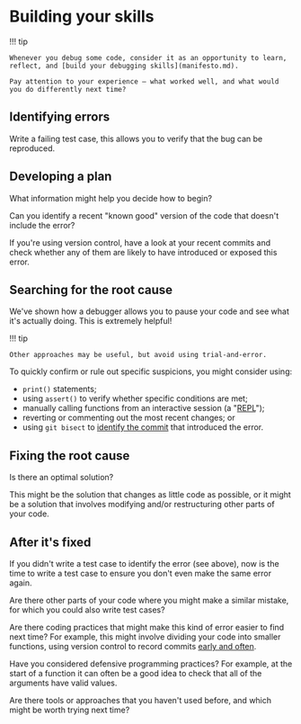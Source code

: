 # Building your skills

!!! tip

    Whenever you debug some code, consider it as an opportunity to learn, reflect, and [build your debugging skills](manifesto.md).

    Pay attention to your experience — what worked well, and what would you do differently next time?

## Identifying errors

Write a failing test case, this allows you to verify that the bug can be reproduced.

## Developing a plan

What information might help you decide how to begin?

Can you identify a recent "known good" version of the code that doesn't include the error?

If you're using version control, have a look at your recent commits and check whether any of them are likely to have introduced or exposed this error.

## Searching for the root cause

We've shown how a debugger allows you to pause your code and see what it's actually doing.
This is extremely helpful!

!!! tip

    Other approaches may be useful, but avoid using trial-and-error.

To quickly confirm or rule out specific suspicions, you might consider using:

- `print()` statements;
- using `assert()` to verify whether specific conditions are met;
- manually calling functions from an interactive session (a "[REPL](https://en.wikipedia.org/wiki/Read%E2%80%93eval%E2%80%93print_loop)");
- reverting or commenting out the most recent changes; or
- using `git bisect` to [identify the commit](../../../guides/using-git/where-did-this-problem-come-from.md) that introduced the error.

## Fixing the root cause

Is there an optimal solution?

This might be the solution that changes as little code as possible, or it might be a solution that involves modifying and/or restructuring other parts of your code.

## After it's fixed

If you didn't write a test case to identify the error (see above), now is the time to write a test case to ensure you don't even make the same error again.

Are there other parts of your code where you might make a similar mistake, for which you could also write test cases?

Are there coding practices that might make this kind of error easier to find next time?
For example, this might involve dividing your code into smaller functions, using version control to record commits [early and often](../../../guides/version-control/what-should-I-commit.md).

Have you considered defensive programming practices?
For example, at the start of a function it can often be a good idea to check that all of the arguments have valid values.

Are there tools or approaches that you haven't used before, and which might be worth trying next time?

